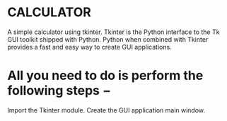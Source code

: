# CALCULATOR
A simple calculator using tkinter.
Tkinter is the Python interface to the Tk GUI toolkit shipped with Python.
Python when combined with Tkinter provides a fast and easy way to create GUI applications.
# All you need to do is perform the following steps −
Import the Tkinter module.
Create the GUI application main window.
